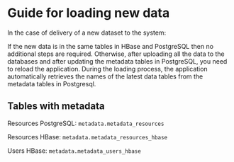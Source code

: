 # Guide for loading new data
In the case of delivery of a new dataset to the system:

If the new data is in the same tables in HBase and PostgreSQL then no
additional steps are required. Otherwise, after uploading all the data
to the databases and after updating the metadata tables in PostgreSQL,
you need to reload the application. During the loading process, 
the application automatically retrieves the names of the latest data 
tables from the metadata tables in Postgresql.

## Tables with metadata

Resources PostgreSQL:
 `metadata.metadata_resources`

Resources HBase:
 `metadata.metadata_resources_hbase`

Users HBase:
 `metadata.metadata_users_hbase`

